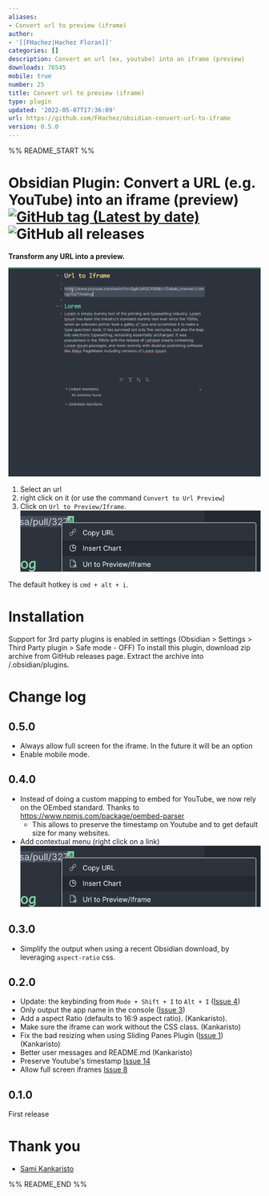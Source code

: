 ```yaml
---
aliases:
- Convert url to preview (iframe)
author:
- '[[FHachez|Hachez Floran]]'
categories: []
description: Convert an url (ex, youtube) into an iframe (preview)
downloads: 76545
mobile: true
number: 25
title: Convert url to preview (iframe)
type: plugin
updated: '2022-05-07T17:36:09'
url: https://github.com/FHachez/obsidian-convert-url-to-iframe
version: 0.5.0
---
```


%% README_START %%

# Obsidian Plugin: Convert a URL (e.g. YouTube) into an iframe (preview) [![GitHub tag (Latest by date)](https://img.shields.io/github/v/tag/FHachez/obsidian-convert-url-to-iframe)](https://github.com/FHachez/obsidian-convert-url-to-iframe/releases) ![GitHub all releases](https://img.shields.io/github/downloads/FHachez/obsidian-convert-url-to-iframe/total)
**Transform any URL into a preview.**

![Demo](https://raw.githubusercontent.com/FHachez/obsidian-convert-url-to-iframe/HEAD/images/demo-url-to-preview-0.4.0.gif)

1. Select an url 
2. right click on it (or use the command `Convert to Url Preview`)
3. Click on `Url to Preview/Iframe`.
![contextual menu](https://raw.githubusercontent.com/FHachez/obsidian-convert-url-to-iframe/HEAD/images/contextual-menu.png)


The default hotkey is `cmd + alt + i`.


# Installation
Support for 3rd party plugins is enabled in settings (Obsidian > Settings > Third Party plugin > Safe mode - OFF)
To install this plugin, download zip archive from GitHub releases page. Extract the archive into <vault>/.obsidian/plugins.

# Change log
## 0.5.0
- Always allow full screen for the iframe. In the future it will be an option
- Enable mobile mode.

## 0.4.0
- Instead of doing a custom mapping to embed for YouTube, we now rely on the OEmbed standard. Thanks to https://www.npmjs.com/package/oembed-parser 
    - This allows to preserve the timestamp on Youtube and to get default size for many websites.
- Add contextual menu (right click on a link) ![contextual menu](https://raw.githubusercontent.com/FHachez/obsidian-convert-url-to-iframe/HEAD/images/contextual-menu.png)


## 0.3.0
- Simplify the output when using a recent Obsidian download, by leveraging `aspect-ratio` css.

## 0.2.0
- Update: the keybinding from `Mode + Shift + I` to `Alt + I` ([Issue 4](https://github.com/FHachez/obsidian-convert-url-to-iframe/issues/4)) 
- Only output the app name in the console ([Issue 3](https://github.com/FHachez/obsidian-convert-url-to-iframe/issues/3))
- Add a aspect Ratio (defaults to 16:9 aspect ratio). (Kankaristo).
- Make sure the iframe can work without the CSS class. (Kankaristo)
- Fix the bad resizing when using Sliding Panes Plugin ([Issue 1](https://github.com/FHachez/obsidian-convert-url-to-iframe/issues/1)) (Kankaristo)
- Better user messages and README.md (Kankaristo)
- Preserve Youtube's timestamp [Issue 14](https://github.com/FHachez/obsidian-convert-url-to-iframe/issues/14)
- Allow full screen iframes [Issue 8](https://github.com/FHachez/obsidian-convert-url-to-iframe/issues/8)

## 0.1.0
First release

# Thank you
- [Sami Kankaristo](https://github.com/kankaristo)

%% README_END %%